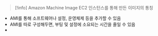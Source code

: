 
>[!info] Amazon Machine Image
>EC2 인스턴스를 통해 만든 이미지의 통칭


- AMI를 통해 소프트웨어나 설정, 운영체제 등을 추가할 수 있음
- AMI를 따로 구성해두면, 부팅 및 설정에 소요되는 시간을 줄일 수 있음
- 